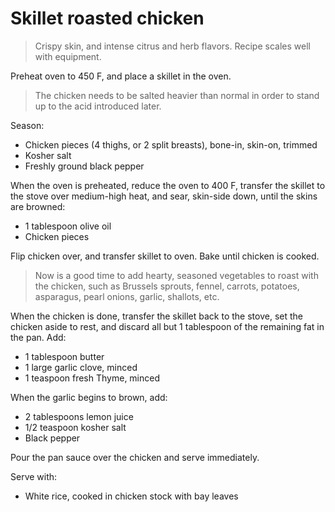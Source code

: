 Skillet roasted chicken
=======================

> Crispy skin, and intense citrus and herb flavors. Recipe scales well with equipment.

Preheat oven to 450 F, and place a skillet in the oven.

> The chicken needs to be salted heavier than normal in order to stand up to
  the acid introduced later.

Season:

- Chicken pieces (4 thighs, or 2 split breasts), bone-in, skin-on, trimmed
- Kosher salt
- Freshly ground black pepper

When the oven is preheated, reduce the oven to 400 F, transfer the skillet to
the stove over medium-high heat, and sear, skin-side down, until the skins are
browned:

- 1 tablespoon olive oil
- Chicken pieces

Flip chicken over, and transfer skillet to oven. Bake until chicken is cooked.

> Now is a good time to add hearty, seasoned vegetables to roast with the
  chicken, such as Brussels sprouts, fennel, carrots, potatoes, asparagus, pearl
  onions, garlic, shallots, etc.

When the chicken is done, transfer the skillet back to the stove, set the
chicken aside to rest, and discard all but 1 tablespoon of the remaining fat in
the pan. Add:

- 1 tablespoon butter
- 1 large garlic clove, minced
- 1 teaspoon fresh Thyme, minced

When the garlic begins to brown, add:

- 2 tablespoons lemon juice
- 1/2 teaspoon kosher salt
- Black pepper

Pour the pan sauce over the chicken and serve immediately.

Serve with:

- White rice, cooked in chicken stock with bay leaves
